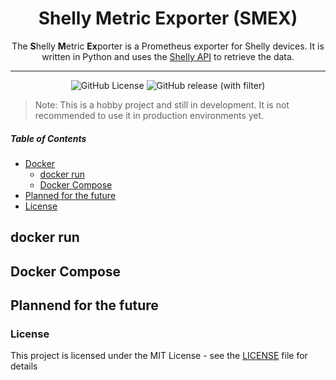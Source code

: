 <div align="center">
  <h1>Shelly Metric Exporter (SMEX)</h1>
  The <b>S</b>helly <b>M</b>etric <b>Ex</b>porter is a Prometheus exporter for Shelly devices. It is written in Python and uses the <a href="https://shelly-api-docs.shelly.cloud/">Shelly API</a> to retrieve the data.

  ---

  <!-- Placeholder for badges -->
  ![GitHub License](https://img.shields.io/github/license/casudo/Shelly-Metric-Exporter) ![GitHub release (with filter)](https://img.shields.io/github/v/release/casudo/Shelly-Metric-Exporter)
</div>

> Note: This is a hobby project and still in development. It is not recommended to use it in production environments yet.

##### Table of Contents
- [Docker](#docker)
  - [docker run](#docker-run)
  - [Docker Compose](#docker-compose)
- [Planned for the future](#planned-for-the-future)
- [License](#license)


## docker run

## Docker Compose

## Plannend for the future

### License
This project is licensed under the MIT License - see the [LICENSE](LICENSE) file for details